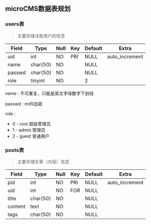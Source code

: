 ## microCMS数据表规划

### users表
> 主要存储注册用户的信息

| Field   | Type     | Null | Key | Default | Extra          |
|---------|----------|------|-----|---------|----------------|
| uid     | int      | NO   | PRI | NULL    | auto_increment |
| name    | char(50) | NO   |     | NULL    |                |
| passwd  | char(50) | NO   |     | NULL    |                |
| role    | tinyint  | NO   |     | 2    |                |

name : 不可重复，只能是英文字母数字下划线

passwd : md5加密

role :
 - 0 - root  超级管理员
 - 1 - admin 管理员
 - 2 - guest 普通用户
 
 
### posts表
> 主要存储文章（内容）信息

| Field   | Type     | Null | Key | Default | Extra          |
|---------|----------|------|-----|---------|----------------|
| pid     | int      | NO   | PRI | NULL    | auto_increment |
| uid     | int      | NO   | FOR | NULL    | 
| title   | char(50) | NO   |     | NULL    |                |
| content | text     | NO   |     | NULL    |                |
| tags    | char(50) | NO   |     | NULL    |                |
